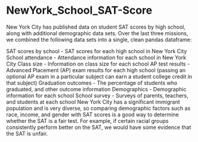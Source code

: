 # NewYork_School_SAT-Score
New York City has published data on student SAT scores by high school, along with additional demographic data sets. Over the last three missions, we combined the following data sets into a single, clean pandas dataframe:

SAT scores by school - SAT scores for each high school in New York City School attendance - Attendance information for each school in New York City Class size - Information on class size for each school AP test results - Advanced Placement (AP) exam results for each high school (passing an optional AP exam in a particular subject can earn a student college credit in that subject) Graduation outcomes - The percentage of students who graduated, and other outcome information Demographics - Demographic information for each school School survey - Surveys of parents, teachers, and students at each school New York City has a significant immigrant population and is very diverse, so comparing demographic factors such as race, income, and gender with SAT scores is a good way to determine whether the SAT is a fair test. For example, if certain racial groups consistently perform better on the SAT, we would have some evidence that the SAT is unfair.

